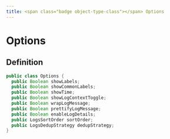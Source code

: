 ```yaml
---
title: <span class="badge object-type-class"></span> Options
---
```

# <span class="badge object-type-class"></span> Options

## Definition

```java
public class Options {
  public Boolean showLabels;
  public Boolean showCommonLabels;
  public Boolean showTime;
  public Boolean showLogContextToggle;
  public Boolean wrapLogMessage;
  public Boolean prettifyLogMessage;
  public Boolean enableLogDetails;
  public LogsSortOrder sortOrder;
  public LogsDedupStrategy dedupStrategy;
}
```
